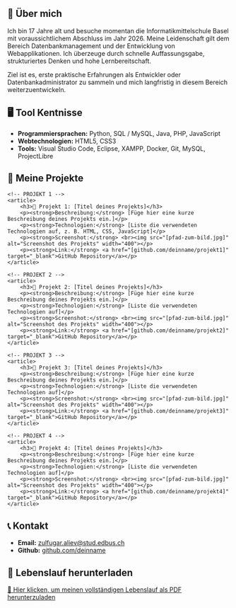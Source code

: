 <!DOCTYPE html>
<html lang="de">
<head>
    <meta charset="UTF-8">
    <title>Zulfugar Aliev - Portfolio</title>
</head>
<body>


<!-- ÜBER MICH -->
<section>
    <h2>👋 Über mich</h2>
    <p>
        Ich bin 17 Jahre alt und besuche momentan die Informatikmittelschule Basel mit voraussichtlichem Abschluss im Jahr 2026.
        Meine Leidenschaft gilt dem Bereich Datenbankmanagement und der Entwicklung von Webapplikationen.
        Ich überzeuge durch schnelle Auffassungsgabe, strukturiertes Denken und hohe Lernbereitschaft.
    </p>
    <p>
        Ziel ist es, erste praktische Erfahrungen als Entwickler oder Datenbankadministrator zu sammeln und mich langfristig in diesem Bereich weiterzuentwickeln.
    </p>
</section>

<!-- TECHNISCHE FÄHIGKEITEN -->
<section>
    <h2>🖥️ Tool Kentnisse</h2>
    <ul>
        <li><strong>Programmiersprachen:</strong> Python, SQL / MySQL, Java, PHP, JavaScript</li>
        <li><strong>Webtechnologien:</strong> HTML5, CSS3</li>
        <li><strong>Tools:</strong> Visual Studio Code, Eclipse, XAMPP, Docker, Git, MySQL, ProjectLibre</li>
    </ul>
</section>

<!-- PROJEKTE -->
<section>
    <h2>📂 Meine Projekte</h2>

    <!-- PROJEKT 1 -->
    <article>
        <h3>🔹 Projekt 1: [Titel deines Projekts]</h3>
        <p><strong>Beschreibung:</strong> [Füge hier eine kurze Beschreibung deines Projekts ein.]</p>
        <p><strong>Technologien:</strong> [Liste die verwendeten Technologien auf, z. B. HTML, CSS, JavaScript]</p>
        <p><strong>Screenshot:</strong> <br><img src="[pfad-zum-bild.jpg]" alt="Screenshot des Projekts" width="400"></p>
        <p><strong>Link:</strong> <a href="[github.com/deinname/projekt1]" target="_blank">GitHub Repository</a></p>
    </article>

    <!-- PROJEKT 2 -->
    <article>
        <h3>🔹 Projekt 2: [Titel deines Projekts]</h3>
        <p><strong>Beschreibung:</strong> [Füge hier eine kurze Beschreibung deines Projekts ein.]</p>
        <p><strong>Technologien:</strong> [Liste die verwendeten Technologien auf]</p>
        <p><strong>Screenshot:</strong> <br><img src="[pfad-zum-bild.jpg]" alt="Screenshot des Projekts" width="400"></p>
        <p><strong>Link:</strong> <a href="[github.com/deinname/projekt2]" target="_blank">GitHub Repository</a></p>
    </article>

    <!-- PROJEKT 3 -->
    <article>
        <h3>🔹 Projekt 3: [Titel deines Projekts]</h3>
        <p><strong>Beschreibung:</strong> [Füge hier eine kurze Beschreibung deines Projekts ein.]</p>
        <p><strong>Technologien:</strong> [Liste die verwendeten Technologien auf]</p>
        <p><strong>Screenshot:</strong> <br><img src="[pfad-zum-bild.jpg]" alt="Screenshot des Projekts" width="400"></p>
        <p><strong>Link:</strong> <a href="[github.com/deinname/projekt3]" target="_blank">GitHub Repository</a></p>
    </article>

    <!-- PROJEKT 4 -->
    <article>
        <h3>🔹 Projekt 4: [Titel deines Projekts]</h3>
        <p><strong>Beschreibung:</strong> [Füge hier eine kurze Beschreibung deines Projekts ein.]</p>
        <p><strong>Technologien:</strong> [Liste die verwendeten Technologien auf]</p>
        <p><strong>Screenshot:</strong> <br><img src="[pfad-zum-bild.jpg]" alt="Screenshot des Projekts" width="400"></p>
        <p><strong>Link:</strong> <a href="[github.com/deinname/projekt4]" target="_blank">GitHub Repository</a></p>
    </article>
</section>

<!-- KONTAKT -->
<section>
    <h2>📞 Kontakt</h2>
    <ul>
        <li><strong>Email:</strong> <a href="mailto:zulfugar.aliev@stud.edbus.ch">zulfugar.aliev@stud.edbus.ch</a></li>
        <li><strong>Github:</strong> <a href="https://github.com/deinname"  target="_blank">github.com/deinname</a></li>
    </ul>
</section>

<!-- LEbenslauf DOWNLOAD -->
<section>
    <h2>📄 Lebenslauf herunterladen</h2>
    <p>
        <a href="Lebenslauf_Zulfugar_Aliev.pdf" target="_blank">🔗 Hier klicken, um meinen vollständigen Lebenslauf als PDF herunterzuladen</a>
    </p>
</section>

</body>
</html>
